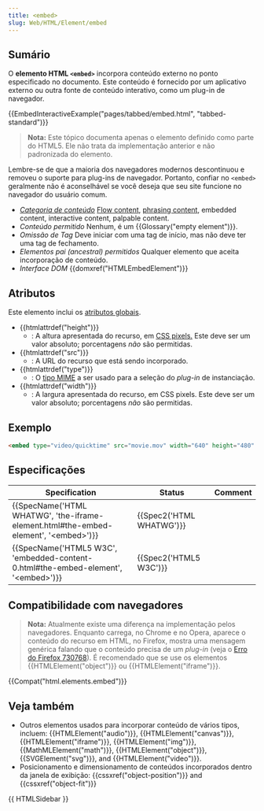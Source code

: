```yaml
---
title: <embed>
slug: Web/HTML/Element/embed
---
```


## Sumário

O **elemento HTML `<embed>`** incorpora conteúdo externo no ponto especificado no documento. Este conteúdo é fornecido por um aplicativo externo ou outra fonte de conteúdo interativo, como um plug-in de navegador.

{{EmbedInteractiveExample("pages/tabbed/embed.html", "tabbed-standard")}}

> **Nota:** Este tópico documenta apenas o elemento definido como parte do HTML5. Ele não trata da implementação anterior e não padronizada do elemento.

Lembre-se de que a maioria dos navegadores modernos descontinuou e removeu o suporte para plug-ins de navegador. Portanto, confiar no `<embed>` geralmente não é aconselhável se você deseja que seu site funcione no navegador do usuário comum.

- _[Categoria de conteúdo](/pt-BR/docs/HTML/Content_categories)_ [Flow content](/pt-BR/docs/HTML/Content_categories#Flow_content), [phrasing content](/pt-BR/docs/HTML/Content_categories#Phrasing_content), embedded content, interactive content, palpable content.
- _Conteúdo permitido_ Nenhum, é um {{Glossary("empty element")}}.
- _Omissão de Tag_ Deve iniciar com uma tag de início, mas não deve ter uma tag de fechamento.
- _Elementos pai (ancestral) permitidos_ Qualquer elemento que aceita incorporação de conteúdo.
- _Interface DOM_ {{domxref("HTMLEmbedElement")}}

## Atributos

Este elemento inclui os [atributos globais](/pt-BR/docs/HTML/Global_attributes).

- {{htmlattrdef("height")}}
  - : A altura apresentada do recurso, em [CSS pixels.](https://drafts.csswg.org/css-values/#px) Este deve ser um valor absoluto; porcentagens _não_ são permitidas.
- {{htmlattrdef("src")}}
  - : A URL do recurso que está sendo incorporado.
- {{htmlattrdef("type")}}
  - : O [tipo MIME](/pt-BR/docs/Glossary/MIME_type) a ser usado para a seleção do _plug-in_ de instanciação.
- {{htmlattrdef("width")}}
  - : A largura apresentada do recurso, em CSS pixels. Este deve ser um valor absoluto; porcentagens _não_ são permitidas.

## Exemplo

```html
<embed type="video/quicktime" src="movie.mov" width="640" height="480" />
```

## Especificações

| Specification                                                                             | Status                   | Comment |
| ----------------------------------------------------------------------------------------- | ------------------------ | ------- |
| {{SpecName('HTML WHATWG', 'the-iframe-element.html#the-embed-element', '&lt;embed&gt;')}} | {{Spec2('HTML WHATWG')}} |         |
| {{SpecName('HTML5 W3C', 'embedded-content-0.html#the-embed-element', '&lt;embed&gt;')}}   | {{Spec2('HTML5 W3C')}}   |         |

## Compatibilidade com navegadores

> **Nota:** Atualmente existe uma diferença na implementação pelos navegadores. Enquanto carrega, no Chrome e no Opera, aparece o conteúdo do recurso em HTML, no Firefox, mostra uma mensagem genérica falando que o conteúdo precisa de um _plug-in_ (veja o [Erro do Firefox 730768](https://bugzil.la/730768)). É recomendado que se use os elementos {{HTMLElement("object")}} ou {{HTMLElement("iframe")}}.

{{Compat("html.elements.embed")}}

## Veja também

- Outros elementos usados para incorporar conteúdo de vários tipos, incluem: {{HTMLElement("audio")}}, {{HTMLElement("canvas")}}, {{HTMLElement("iframe")}}, {{HTMLElement("img")}}, {{MathMLElement("math")}}, {{HTMLElement("object")}}, {{SVGElement("svg")}}, and {{HTMLElement("video")}}.
- Posicionamento e dimensionamento de conteúdos incorporados dentro da janela de exibição: {{cssxref("object-position")}} and {{cssxref("object-fit")}}

{{ HTMLSidebar }}
